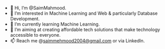 - 👋 Hi, I’m @SaimMahmood.
- 👀 I’m interested in Machine Learning and Web & particularly Database Development.
- 🌱 I’m currently learning Machine Learning.
- 💞️ I’m aiming at creating affordable tech solutions that make technology accessible to everyone. 
- 📫 Reach me @saimmehmood2004@gmail.com or via LinkedIn.

<!---
SaimMahmoodRamday/SaimMahmoodRamday is a ✨ special ✨ repository because its `README.md` (this file) appears on your GitHub profile.
You can click the Preview link to take a look at your changes.
--->
